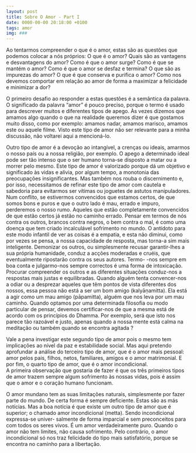 ```yaml
---
layout: post
title: Sobre O Amor - Part I
date: 0000-00-00 20:18:00 +0100
tags: amor
img: ###
---
```


Ao tentarmos compreender o que é o amor, estas são as questões que podemos colocar a nós próprios: O que é o amor? Quais são as vantagens e desvantagens do amor? Como é que o amor surge? Como é que se mantém o amor? Como é que o amor se desfaz e termina? O que são as impurezas do amor? O que é que conserva e purifica o amor? Como nos devemos comportar em relação ao amor de forma a maximizar a felicidade e minimizar a dor? 

O primeiro desafio ao responder a estas questões é a semântica da palavra. O significado da palavra “amor” é pouco preciso, porque o termo é usado para descrever muitos e diferentes tipos de apego. Às vezes dizemos que amamos algo quando o que na realidade queremos dizer é que gostamos muito disso, como por exemplo: amamos nadar, amamos marisco, amamos este ou aquele filme. Visto este tipo de amor não ser relevante para a minha discussão, não voltarei aqui a mencioná-lo. 	

Outro tipo de amor é a devoção ao intangível, a crenças ou ideais, amarmos o nosso país ou a nossa religião, por exemplo. O apego a determinado ideal pode ser tão intenso que o ser humano torna-se disposto a matar ou a morrer pelo mesmo. Este tipo de amor é valorizado porque dá um objetivo e significado às vidas e alivia, por algum tempo, a monotonia das preocupações insignificantes. Mas também nos rouba o discernimento e, por isso, necessitamos de refinar este tipo de amor com cautela e sabedoria para evitarmos ser vítimas ou joguetes de astutos manipuladores. Num conflito, se estivermos convencidos que estamos certos, de que somos bons e puros e que o outro lado é mau, errado e impuro, perderemos o nosso rumo. Aqueles que estão completamente convencidos de que estão certos já estão no caminho errado. Pensar em termos de nós contra os outros, brancos contra negros, o bem contra o mal, é como uma doença que tem criado incalculável sofrimento no mundo. O antídoto para este modo infantil de ver as coisas é a empatia, e esta não diminui, como por vezes se pensa, a nossa capacidade de resposta, mas torna-a sim mais inteligente. Demonizar os outros, ou simplesmente recusar garantir-lhes a sua própria humanidade, conduz a acções moderadas e cruéis, que eventualmente ripostarão contra os seus autores. Termo- -nos sempre em boa conta e julgarmo-nos sempre correctos é uma forma de intoxicação. Procurar compreender os outros e as diferentes situações conduz-nos a respostas mais justas e equilibradas. Quando alguém tenta convencer-nos a odiar ou a desprezar aqueles que têm pontos de vista diferentes dos nossos, essa pessoa não está a ser um bom amigo (kalyāṇamitta). Ela está a agir como um mau amigo (pāpamitta), alguém que nos leva por um mau caminho. Quando optamos por uma determinada filosofia ou modo particular de pensar, devemos certificar-nos de que a mesma está de acordo com os princípios do Dhamma. Por exemplo, será que isto nos parece tão razoável e justo, apenas quando a nossa mente está calma na meditação ou também quando se encontra agitada ? 				

Vale a pena investigar este segundo tipo de amor pois o mesmo tem implicações ao nível da paz e estabilidade social. Mas aqui pretendo aprofundar a análise do terceiro tipo de amor, que é o amor mais pessoal: amor pelos pais, filhos, netos, familiares, amigos e o amor matrimonial. E por fim, o quarto tipo de amor, que é o amor incondicional. 				
A primeira observação que gostaria de fazer é que os três primeiros tipos de amor trazem sempre algum sofrimento às nossas vidas, pois é assim que o amor e o coração humano funcionam. 

O amor mundano tem as suas limitações naturais, simplesmente por fazer parte do mundo. De certa forma é sempre deficiente. Estas são as más notícias. Mas a boa notícia é que existe um outro tipo de amor que é superior; o chamado amor incondicional (metta). Sendo incondicional expressa-se univer- salmente de forma imparcial e sem preconceitos para com todos os seres vivos. É um amor verdadeiramente puro. Quando o amor não tem limites, não causa sofrimento. Pelo contrário, o amor incondicional só nos traz felicidade do tipo mais satisfatório, porque se encontra no caminho para a libertação. 
